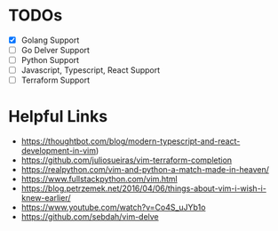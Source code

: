 # TODOs

 - [x] Golang Support
 - [ ] Go Delver Support
 - [ ] Python Support
 - [ ] Javascript, Typescript, React Support
 - [ ] Terraform Support

# Helpful Links
 - https://thoughtbot.com/blog/modern-typescript-and-react-development-in-vim)
 - https://github.com/juliosueiras/vim-terraform-completion
 - https://realpython.com/vim-and-python-a-match-made-in-heaven/
 - https://www.fullstackpython.com/vim.html
 - https://blog.petrzemek.net/2016/04/06/things-about-vim-i-wish-i-knew-earlier/
 - https://www.youtube.com/watch?v=Co4S_uJYb1o
 - https://github.com/sebdah/vim-delve
